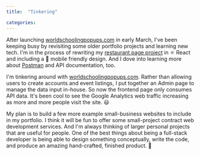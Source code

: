 ```yaml
---
title:  "Tinkering"

categories: 
---
```

After launching [worldschoolingpopups.com](https://worldschoolingpopups.com) in early March, I've been keeping busy by revisiting some older portfolio projects and learning new tech. I'm in the process of rewriting my [restaurant page project](https://rusty-reebs.github.io/restaurant-page/) in ⚛️&nbsp;React and including a 📱&nbsp;mobile friendly design. And I dove into learning more about [Postman](https://postman.com) and API documentation, too.

I'm tinkering around with [worldschoolingpopups.com](https://worldschoolingpopups.com). Rather than allowing users to create accounts and event listings, I put together an Admin page to manage the data input in-house. So now the frontend page only consumes API data. It's been cool to see the Google Analytics web traffic increasing as more and more people visit the site. 😃

My plan is to build a few more example small-business websites to include in my portfolio. I think it will be fun to offer some small-project contract web development services. And I'm always thinking of larger personal projects that are useful for people. One of the best things about being a full-stack developer is being able to design something conceptually, write the code, and produce an amazing hand-crafted, finished product. 🙌
